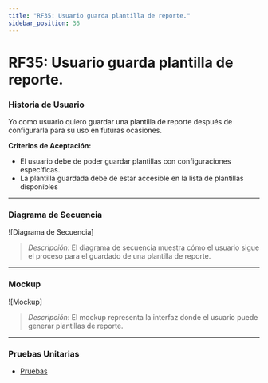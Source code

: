 ```yaml
---
title: "RF35: Usuario guarda plantilla de reporte."  
sidebar_position: 36
---
```


# RF35: Usuario guarda plantilla de reporte.

### Historia de Usuario

Yo como usuario quiero guardar una plantilla de reporte después de configurarla para su uso en futuras ocasiones. 

  **Criterios de Aceptación:**
  - El usuario debe de poder guardar plantillas con configuraciones específicas.
  - La plantilla guardada debe de estar accesible en la lista de plantillas disponibles

---

### Diagrama de Secuencia

![Diagrama de Secuencia] 

> *Descripción*: El diagrama de secuencia muestra cómo el usuario sigue el proceso para el guardado de una plantilla de reporte.

---

### Mockup

![Mockup]

> *Descripción*: El mockup representa la interfaz donde el usuario puede generar plantillas de reporte.

---

### Pruebas Unitarias 
  - [Pruebas](https://docs.google.com/spreadsheets/d/1W-JW32dTsfI22-Yl5LydMhiu-oXHH_xo3hWvK6FHeLw/edit?gid=194020218#gid=194020218)
